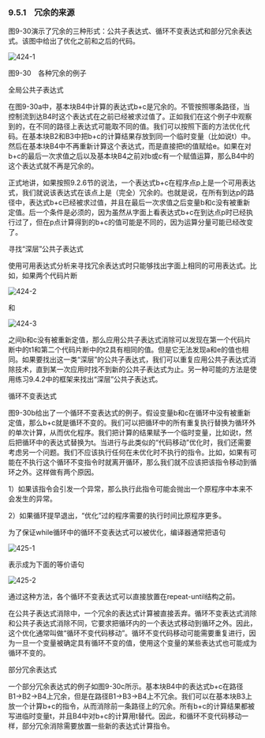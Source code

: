 ### 9.5.1　冗余的来源

图9-30演示了冗余的三种形式：公共子表达式、循环不变表达式和部分冗余表达式。该图中给出了优化之前和之后的代码。

![424-1](../Images/image04705.jpeg)

图9-30　各种冗余的例子

全局公共子表达式

在图9-30a中，基本块B4中计算的表达式b+c是冗余的。不管按照哪条路径，当控制流到达B4时这个表达式在之前已经被求过值了。正如我们在这个例子中观察到的，在不同的路径上表达式可能取不同的值。我们可以按照下面的方法优化代码。在基本块B2和B3中把b+c的计算结果存放到同一个临时变量（比如说t）中。然后在基本块B4中不再重新计算这个表达式，而是直接把t的值赋给e。如果在对b+c的最后一次求值之后以及基本块B4之前对b或c有一个赋值运算，那么B4中的这个表达式就不再是冗余的。

正式地讲，如果按照9.2.6节的说法，一个表达式b+c在程序点p上是一个可用表达式，我们就说该表达式在该点上是（完全）冗余的。也就是说，在所有到达p的路径中，表达式b+c已经被求过值，并且在最后一次求值之后变量b和c没有被重新定值。后一个条件是必须的，因为虽然从字面上看表达式b+c在到达点p时已经执行过了，但在p点计算得到的b+c的值可能是不同的，因为运算分量可能已经改变了。

寻找“深层”公共子表达式

使用可用表达式分析来寻找冗余表达式时只能够找出字面上相同的可用表达式。比如，如果两个代码片断

![424-2](../Images/image04706.jpeg)

和

![424-3](../Images/image04707.jpeg)

之间b和c没有被重新定值，那么应用公共子表达式消除可以发现在第一个代码片断中的t1和第二个代码片断中的t2具有相同的值。但是它无法发现a和e的值也相同。如果要找出这一类“深层”的公共子表达式，我们可以重复应用公共子表达式消除技术，直到某一次应用时找不到新的公共子表达式为止。另一种可能的方法是使用练习9.4.2中的框架来找出“深层”公共子表达式。

循环不变表达式

图9-30b给出了一个循环不变表达式的例子。假设变量b和c在循环中没有被重新定值，那么b+c就是循环不变的。我们可以把循环中的所有重复执行替换为循环外的单次计算，从而优化程序。我们把计算的结果赋予一个临时变量，比如说t，然后把循环中的表达式替换为t。当进行与此类似的“代码移动”优化时，我们还需要考虑另一个问题。我们不应该执行任何在未优化时不执行的指令。比如，如果有可能在不执行这个循环不变指令时就离开循环，那么我们就不应该把该指令移动到循环之外。这样做有两个原因。

1）如果该指令会引发一个异常，那么执行此指令可能会抛出一个原程序中本来不会发生的异常。

2）如果循环提早退出，“优化”过的程序需要的执行时间比原程序更多。

为了保证while循环中的循环不变表达式可以被优化，编译器通常把语句

![425-1](../Images/image04708.jpeg)

表示成为下面的等价语句

![425-2](../Images/image04709.jpeg)

通过这种方法，各个循环不变表达式可以直接放置在repeat-until结构之前。

在公共子表达式消除中，一个冗余的表达式计算被直接丢弃。循环不变表达式消除和公共子表达式消除不同，它要求把循环内的一个表达式移动到循环之外。因此，这个优化通常叫做“循环不变代码移动”。循环不变代码移动可能需要重复进行，因为一旦一个变量被确定具有循环不变的值，使用这个变量的某些表达式也可能成为循环不变的。

部分冗余表达式

一个部分冗余表达式的例子如图9-30c所示。基本块B4中的表达式b+c在路径B1→B2→B4上冗余，但是在路径B1→B3→B4上不冗余。我们可以在基本块B3上放一个计算b+c的指令，从而消除前一条路径上的冗余。所有b+c的计算结果都被写进临时变量t，并且B4中对b+c的计算用t替代。因此，和循环不变代码移动一样，部分冗余消除需要放置一些新的表达式计算指令。